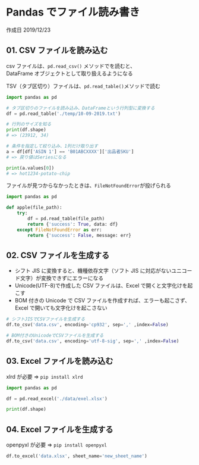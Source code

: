 # Pandas でファイル読み書き

作成日 2019/12/23

## 01. CSV ファイルを読み込む

csv ファイルは、`pd.read_csv()` メソッドでを読むと、\
DataFrame オブジェクトとして取り扱えるようになる

TSV（タブ区切り）ファイルは、`pd.read_table()`メソッドで読む

```python
import pandas as pd

# タブ区切りのファイルを読み込み、DataFrameという行列型に変換する
df = pd.read_table('./temp/10-09-2019.txt')

# 行列のサイズを知る
print(df.shape)
# => (23912, 34)

# 条件を指定して絞り込み、1列だけ取り出す
a = df[df['ASIN 1'] == 'B01ABCXXXX']['出品者SKU']
# => 戻り値はSeriesになる

print(a.values[0])
# => hot1234-potato-chip
```

ファイルが見つからなかったときは、`FileNotFoundError`が投げられる

```python
import pandas as pd

def apple(file_path):
    try:
        df = pd.read_table(file_path)
        return {'success': True, data: df}
    except FileNotFoundError as err:
        return {'success': False, message: err}
```

## 02. CSV ファイルを生成する

- シフト JIS に変換すると、機種依存文字（ソフト JIS に対応がないユニコード文字）が変換できずにエラーになる
- Unicode(UTF-8)で作成した CSV ファイルは、Excel で開くと文字化けを起こす
- BOM 付きの Unicode で CSV ファイルを作成すれば、エラーも起こさず、Excel で開いても文字化けを起こさない

```python
# シフトJISでCSVファイルを生成する
df.to_csv('data.csv', encoding='cp932', sep=',' ,index=False)

# BOM付きのUnicodeでCSVファイルを生成する
df.to_csv('data.csv', encoding='utf-8-sig', sep=',' ,index=False)
```

## 03. Excel ファイルを読み込む

xlrd が必要 => `pip install xlrd`

```python
import pandas as pd

df = pd.read_excel('./data/exel.xlsx')

print(df.shape)
```

## 04. Excel ファイルを生成する

openpyxl が必要 => `pip install openpyxl`

```python
df.to_excel('data.xlsx', sheet_name='new_sheet_name')
```
